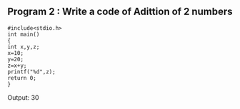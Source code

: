##  Program 2 : Write a code of Adittion of 2 numbers
```
#include<stdio.h>
int main()
{
int x,y,z;
x=10;
y=20;
z=x+y;
printf("%d",z);
return 0;
}
```

Output: 30
